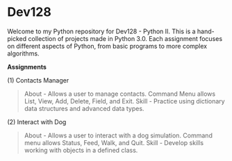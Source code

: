 # Dev128
Welcome to my Python repository for Dev128 - Python II.
This is a hand-picked collection of projects made in Python 3.0. 
Each assignment focuses on different aspects of Python, from basic programs to more complex algorithms.

**Assignments**

(1) Contacts Manager
> About - Allows a user to manage contacts. Command Menu allows List, View, Add, Delete, Field, and Exit.
> Skill - Practice using dictionary data structures and advanced data types.

(2) Interact with Dog 
> About - Allows a user to interact with a dog simulation. Command menu allows Status, Feed, Walk, and Quit.
> Skill - Develop skills working with objects in a defined class.

